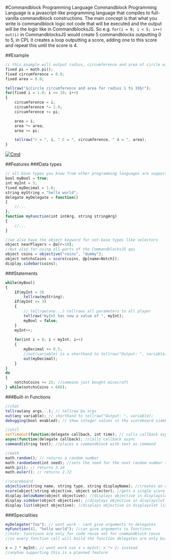 #Commandblock Programming Language
Commandblock Programming Language
is a javascript-like programming language that compiles to full-vanilla commandblock constructions.
The main concept is that what you write is commandblock logic not code that will be executed and the output will be the logic like in CommandblocksJS. So e.g. `for(i = 0; i < 5; i++) out(i)` in CommandblocksJS would create 5 commandblocks outputting 0 to 5, in CPL it creates a loop outputting a score, adding one to this score and repeat this until the score is 4.

##Example
```javascript
// this example will output radius, circumference and area of circle with radius 1 to 20
fixed pi = math.pi();
fixed circumference = 0.0;
fixed area = 0.0;

tellraw("§cCircle circumference and area for radius 1 to 19§r");
for(fixed i = 1.0; i <= 19; i++)
{
	circumference = i;
	circumference *= 2.0;
	circumference += pi;

	area = i;
	area *= area;
	area += pi;

	tellraw("r = ", i, " C = ", circumference, " A = ", area);
}
```
[![Cmd](http://i.imgur.com/xHyOl5s.png)]()

##Features
###Data types
```javascript
// all base types you know from other programming languages are supported
bool myBool = true;
int myInt = 5;
fixed myDecimal = 1.0;
string myString = "hello world";
delegate myDelegate = function()
{
	//...
};
function myFunction(int intArg, string stringArg)
{
	//...
}

//we also have the object keyword for not-base types like selectors
object nearPlayers = @a[r=10];
//but also for using all parts of the CommandblocksJS api
object coins = objective("coins", "dummy");
object notchsCoins = score(coins, @p[name=Notch]);
display.sidebar(coins);
```
###Statements
```javascript
while(myBool)
{
	if(myInt < 3)
		tellraw(myString);
	if(myInt >= 3)
	{
		// tellraw(any...) tellraws all parameters to all player
		tellraw("myInt has now a value of ", myInt);
		myBool = false;
	}
	myInt++;
	
	for(int i = 0; i < myInt; i++)
	{
		myDecimal += 0.5;
		//out(variable) is a shorthand to tellraw("Output: ", variable)
		out(myDecimal);
	}
}
do
{
	notchsCoins += 25; //someone just bought minecraft
} while(notchsCoins < 666);
```
###Built-in Functions
```javascript
//chat
tellraw(any args...); // tellraw @a args
out(any variable); // shorthand to tellraw("Output: ", variable);
debugging(bool enabled); // show integer values in the scoreboard sidebar

//util
setTimeout(function|delegate callback, int time); // calls callback async after time milliseconds
async(function|delegate callback); //calls callback async
command(string text); //places a commandblock with text as command

//math
math.random(); // returns a random number
math.randomSeed(int seed); //sets the seed for the next random number to seed
math.pi(); // returns 3.14
math.euler(); // returns 2.72

//scoreboard
objective(string name, string type, string displayName); //creates an objective
score(object|string objective, object selector); //gets a single score for use with variables
display.belowName(object objective); //displays objective in displayslot belowName
display.sidebar(object objective); //displays objective in displayslot sidebar
display.list(object objective); //displays objective in displayslot list
```
###Specialities
```javascript
myDelegate("foo"); // wont work - cant give arguments to delegates
myFunction(42, "hello world"); //can give arguments to functions
//note: functions are only for code reuse not for commandblock reuse
//so every function call will build the function delegates are only built once

x = 2 * myInt; // wont work use x = myInt; x *= 2; instead
//anyhow supporting this is a planned feature
```
